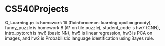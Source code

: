 # CS540Projects
Q_Learning.py is homework 10 (Reinforcement learning epsilon greedy), funny_puzzle is homework 8 (A* on tile puzzle), student_code is hw7 (CNN), intro_pytorch is hw6 (basic NN), hw5 is linear regression, hw3 is PCA on images, and hw2 is Probabilistic language identification using Bayes rule.
